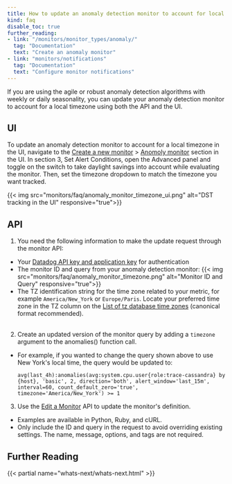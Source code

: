 ```yaml
---
title: How to update an anomaly detection monitor to account for local time zone
kind: faq
disable_toc: true
further_reading:
- link: "/monitors/monitor_types/anomaly/"
  tag: "Documentation"
  text: "Create an anomaly monitor"
- link: "monitors/notifications"
  tag: "Documentation"
  text: "Configure monitor notifications"
---
```


If you are using the agile or robust anomaly detection algorithms with weekly or daily seasonality, you can update your anomaly detection monitor to account for a local timezone using both the API and the UI.

## UI

To update an anomaly detection monitor to account for a local timezone in the UI, navigate to the [Create a new monitor][1] > [Anomoly monitor][2] section in the UI. In section 3, Set Alert Conditions, open the Advanced panel and toggle on the switch to take daylight savings into account while evaluating the monitor. Then, set the timezone dropdown to match the timezone you want tracked.

{{< img src="monitors/faq/anomaly_monitor_timezone_ui.png" alt="DST tracking in the UI" responsive="true">}}

## API

1.  You need the following information to make the update request through the monitor API:
  - Your [Datadog API key and application key][3] for authentication
  - The monitor ID and query from your anomaly detection monitor:
    {{< img src="monitors/faq/anomaly_monitor_timezone.png" alt="Monitor ID and Query" responsive="true">}}
  - The TZ identification string for the time zone related to your metric, for example `America/New_York` or `Europe/Paris`. Locate your preferred time zone in the TZ column on the [List of tz database time zones][4] (canonical format recommended).<br><br>
2. Create an updated version of the monitor query by adding a `timezone` argument to the anomalies() function call.
  - For example, if you wanted to change the query shown above to use New York's local time, the query would be updated to:

    ```
    avg(last_4h):anomalies(avg:system.cpu.user{role:trace-cassandra} by {host}, 'basic', 2, direction='both', alert_window='last_15m', interval=60, count_default_zero='true', timezone='America/New_York') >= 1
    ```

3. Use the [Edit a Monitor][5] API to update the monitor's definition.
  - Examples are available in Python, Ruby, and cURL.
  - Only include the ID and query in the request to avoid overriding existing settings. The name, message, options, and tags are not required.

## Further Reading

{{< partial name="whats-next/whats-next.html" >}}

[1]: https://app.datadoghq.com/monitors#/create
[2]: https://app.datadoghq.com/monitors#create/anomaly
[3]: https://app.datadoghq.com/account/settings#api
[4]: https://en.wikipedia.org/wiki/List_of_tz_database_time_zones
[5]: /api/?lang=python#edit-a-monitor
